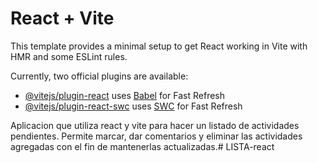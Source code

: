 # React + Vite

This template provides a minimal setup to get React working in Vite with HMR and some ESLint rules.

Currently, two official plugins are available:

- [@vitejs/plugin-react](https://github.com/vitejs/vite-plugin-react/blob/main/packages/plugin-react/README.md) uses [Babel](https://babeljs.io/) for Fast Refresh
- [@vitejs/plugin-react-swc](https://github.com/vitejs/vite-plugin-react-swc) uses [SWC](https://swc.rs/) for Fast Refresh


Aplicacion que utiliza react y vite para hacer un listado de actividades pendientes.
Permite marcar, dar comentarios y eliminar las actividades agregadas con el fin de mantenerlas actualizadas.#   L I S T A - r e a c t  
 